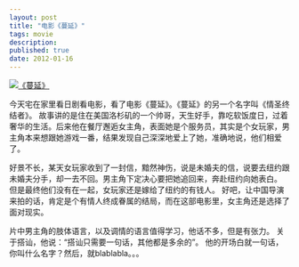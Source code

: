 ```yaml
---
layout: post
title: "电影《蔓延》"
tags: movie
description: 
published: true
date: 2012-01-16
---
```

<a class="imglink" href="http://movie.douban.com/subject/3011044/" target="_blank"><img src="http://img3.douban.com/mpic/s3836008.jpg" title="《蔓延》" alt="《蔓延》"/></a>

今天宅在家里看日剧看电影，看了电影《蔓延》。《蔓延》的另一个名字叫《情圣终结者》。
故事讲的是住在美国洛杉矶的一个帅哥，天生好手，靠吃软饭度日，过着奢华的生活。后来他在餐厅邂逅女主角，表面她是个服务员，其实是个女玩家，男主角本来想跟她游戏一番，结果发现自己深深地爱上了她，准确地说，他们相爱了。

好景不长，某天女玩家收到了一封信，黯然神伤，说是未婚夫的信，说要去纽约跟未婚夫分手，却一去不回。男主角下定决心要把她追回来，奔赴纽约向她表白。
但是最终他们没有在一起，女玩家还是嫁给了纽约的有钱人。
好吧，让中国导演来拍的话，肯定是个有情人终成眷属的结局，而在这部电影里，女主角还是选择了面对现实。

片中男主角的肢体语言，以及调情的语言值得学习，他话不多，但是有张力。
关于搭讪，他说：“搭讪只需要一句话，其他都是多余的”。
他的开场白就一句话，你叫什么名字？然后，就blablabla。。。


